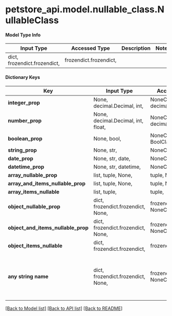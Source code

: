 # petstore_api.model.nullable_class.NullableClass

#### Model Type Info
Input Type | Accessed Type | Description | Notes
------------ | ------------- | ------------- | -------------
dict, frozendict.frozendict,  | frozendict.frozendict,  |  | 
#### Dictionary Keys

Key | Input Type | Accessed Type | Description | Notes
------------ | ------------- | ------------- | ------------- | -------------
**integer_prop** | None, decimal.Decimal, int,  | NoneClass, decimal.Decimal,  |  | [optional] 
**number_prop** | None, decimal.Decimal, int, float,  | NoneClass, decimal.Decimal,  |  | [optional] 
**boolean_prop** | None, bool,  | NoneClass, BoolClass,  |  | [optional] 
**string_prop** | None, str,  | NoneClass, str,  |  | [optional] 
**date_prop** | None, str, date,  | NoneClass, str,  |  | [optional] 
**datetime_prop** | None, str, datetime,  | NoneClass, str,  |  | [optional] 
**array_nullable_prop** | list, tuple, None,  | tuple, NoneClass,  |  | [optional] 
**array_and_items_nullable_prop** | list, tuple, None,  | tuple, NoneClass,  |  | [optional] 
**array_items_nullable** | list, tuple,  | tuple,  |  | [optional] 
**object_nullable_prop** | dict, frozendict.frozendict, None,  | frozendict.frozendict, NoneClass,  |  | [optional] 
**object_and_items_nullable_prop** | dict, frozendict.frozendict, None,  | frozendict.frozendict, NoneClass,  |  | [optional] 
**object_items_nullable** | dict, frozendict.frozendict,  | frozendict.frozendict,  |  | [optional] 
**any string name** | dict, frozendict.frozendict, None,  | frozendict.frozendict, NoneClass,  | any string name can be used but the value must be the correct type | [optional] 

[[Back to Model list]](../../README.md#documentation-for-models) [[Back to API list]](../../README.md#documentation-for-api-endpoints) [[Back to README]](../../README.md)

